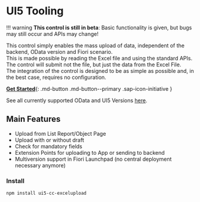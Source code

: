 # UI5 Tooling

!!! warning 
        **This control is still in beta**: Basic functionality is given, but bugs may still occur and APIs may change!


This control simply enables the mass upload of data, independent of the backend, OData version and Fiori scenario.  
This is made possible by reading the Excel file and using the standard APIs.  
The control will submit not the file, but just the data from the Excel File.  
The integration of the control is designed to be as simple as possible and, in the best case, requires no configuration.

[**Get Started**](./pages/GettingStarted.md){: .md-button .md-button--primary .sap-icon-initiative }

See all currently supported OData and UI5 Versions [here](./pages/SupportVersions.md).

## Main Features

 - Upload from List Report/Object Page
 - Upload with or without draft
 - Check for mandatory fields
 - Extension Points for uploading to App or sending to backend
 - Multiversion support in Fiori Launchpad (no central deployment necessary anymore)


### Install

```sh
npm install ui5-cc-excelupload
```
